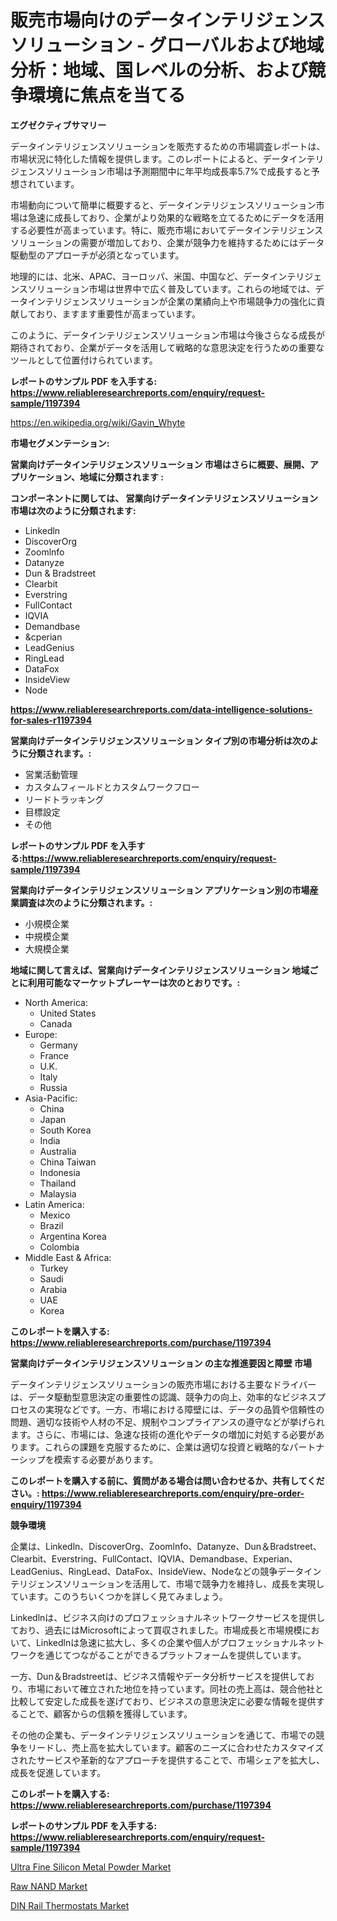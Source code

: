 <p><h1>販売市場向けのデータインテリジェンスソリューション - グローバルおよび地域分析：地域、国レベルの分析、および競争環境に焦点を当てる</h1></p><p><strong>エグゼクティブサマリー</strong></p>
<p><p>データインテリジェンスソリューションを販売するための市場調査レポートは、市場状況に特化した情報を提供します。このレポートによると、データインテリジェンスソリューション市場は予測期間中に年平均成長率5.7%で成長すると予想されています。</p><p>市場動向について簡単に概要すると、データインテリジェンスソリューション市場は急速に成長しており、企業がより効果的な戦略を立てるためにデータを活用する必要性が高まっています。特に、販売市場においてデータインテリジェンスソリューションの需要が増加しており、企業が競争力を維持するためにはデータ駆動型のアプローチが必須となっています。</p><p>地理的には、北米、APAC、ヨーロッパ、米国、中国など、データインテリジェンスソリューション市場は世界中で広く普及しています。これらの地域では、データインテリジェンスソリューションが企業の業績向上や市場競争力の強化に貢献しており、ますます重要性が高まっています。</p><p>このように、データインテリジェンスソリューション市場は今後さらなる成長が期待されており、企業がデータを活用して戦略的な意思決定を行うための重要なツールとして位置付けられています。</p></p>
<p><strong>レポートのサンプル PDF を入手する: <a href="https://www.reliableresearchreports.com/enquiry/request-sample/1197394">https://www.reliableresearchreports.com/enquiry/request-sample/1197394</a></strong></p>
<p><a href="https://en.wikipedia.org/wiki/Gavin_Whyte">https://en.wikipedia.org/wiki/Gavin_Whyte</a></p>
<p><strong>市場セグメンテーション:</strong></p>
<p><strong> 営業向けデータインテリジェンスソリューション 市場はさらに概要、展開、アプリケーション、地域に分類されます :</strong></p>
<p><strong>コンポーネントに関しては、 営業向けデータインテリジェンスソリューション 市場は次のように分類されます:</strong></p>
<p><ul><li>Linkedln</li><li>DiscoverOrg</li><li>Zoomlnfo</li><li>Datanyze</li><li>Dun & Bradstreet</li><li>Clearbit</li><li>Everstring</li><li>FullContact</li><li>IQVIA</li><li>Demandbase</li><li>&cperian</li><li>LeadGenius</li><li>RingLead</li><li>DataFox</li><li>InsideView</li><li>Node</li></ul></p>
<p><strong><a href="https://www.reliableresearchreports.com/data-intelligence-solutions-for-sales-r1197394">https://www.reliableresearchreports.com/data-intelligence-solutions-for-sales-r1197394</a></strong></p>
<p><strong> 営業向けデータインテリジェンスソリューション タイプ別の市場分析は次のように分類されます。:</strong></p>
<p><ul><li>営業活動管理</li><li>カスタムフィールドとカスタムワークフロー</li><li>リードトラッキング</li><li>目標設定</li><li>その他</li></ul></p>
<p><strong>レポートのサンプル PDF を入手する:<a href="https://www.reliableresearchreports.com/enquiry/request-sample/1197394">https://www.reliableresearchreports.com/enquiry/request-sample/1197394</a></strong></p>
<p><strong> 営業向けデータインテリジェンスソリューション アプリケーション別の市場産業調査は次のように分類されます。:</strong></p>
<p><ul><li>小規模企業</li><li>中規模企業</li><li>大規模企業</li></ul></p>
<p><strong>地域に関して言えば、営業向けデータインテリジェンスソリューション 地域ごとに利用可能なマーケットプレーヤーは次のとおりです。:</strong></p>
<p><ul>
    <li>
        North America:
        <ul>
            <li>United States</li>
            <li>Canada</li>
        </ul>
    </li>
    <li>
        Europe:
        <ul>
            <li>Germany</li>
            <li>France</li>
            <li>U.K.</li>
            <li>Italy</li>
            <li>Russia</li>
        </ul>
    </li>
    <li>
        Asia-Pacific:
        <ul>
            <li>China</li>
            <li>Japan</li>
            <li>South Korea</li>
            <li>India</li>
            <li>Australia</li>
            <li>China Taiwan</li>
            <li>Indonesia</li>
            <li>Thailand</li>
            <li>Malaysia</li>
        </ul>
    </li>
    <li>
        Latin America:
        <ul>
            <li>Mexico</li>
            <li>Brazil</li>
            <li>Argentina Korea</li>
            <li>Colombia</li>
        </ul>
    </li>
    <li>
        Middle East & Africa:
        <ul>
            <li>Turkey</li>
            <li>Saudi</li>
            <li>Arabia</li>
            <li>UAE</li>
            <li>Korea</li>
        </ul>
    </li>
    </ul></p>
<p><strong>このレポートを購入する: <a href="https://www.reliableresearchreports.com/purchase/1197394">https://www.reliableresearchreports.com/purchase/1197394</a></strong></p>
<p><strong>営業向けデータインテリジェンスソリューション の主な推進要因と障壁 市場</strong></p>
<p><p>データインテリジェンスソリューションの販売市場における主要なドライバーは、データ駆動型意思決定の重要性の認識、競争力の向上、効率的なビジネスプロセスの実現などです。一方、市場における障壁には、データの品質や信頼性の問題、適切な技術や人材の不足、規制やコンプライアンスの遵守などが挙げられます。さらに、市場には、急速な技術の進化やデータの増加に対処する必要があります。これらの課題を克服するために、企業は適切な投資と戦略的なパートナーシップを模索する必要があります。</p></p>
<p><strong>このレポートを購入する前に、質問がある場合は問い合わせるか、共有してください。: <a href="https://www.reliableresearchreports.com/enquiry/pre-order-enquiry/1197394">https://www.reliableresearchreports.com/enquiry/pre-order-enquiry/1197394</a></strong></p>
<p><strong>競争環境</strong></p>
<p><p>企業は、Linkedln、DiscoverOrg、Zoomlnfo、Datanyze、Dun＆Bradstreet、Clearbit、Everstring、FullContact、IQVIA、Demandbase、Experian、LeadGenius、RingLead、DataFox、InsideView、Nodeなどの競争データインテリジェンスソリューションを活用して、市場で競争力を維持し、成長を実現しています。このうちいくつかを詳しく見てみましょう。</p><p>Linkedlnは、ビジネス向けのプロフェッショナルネットワークサービスを提供しており、過去にはMicrosoftによって買収されました。市場成長と市場規模において、Linkedlnは急速に拡大し、多くの企業や個人がプロフェッショナルネットワークを通じてつながることができるプラットフォームを提供しています。</p><p>一方、Dun＆Bradstreetは、ビジネス情報やデータ分析サービスを提供しており、市場において確立された地位を持っています。同社の売上高は、競合他社と比較して安定した成長を遂げており、ビジネスの意思決定に必要な情報を提供することで、顧客からの信頼を獲得しています。</p><p>その他の企業も、データインテリジェンスソリューションを通じて、市場での競争をリードし、売上高を拡大しています。顧客のニーズに合わせたカスタマイズされたサービスや革新的なアプローチを提供することで、市場シェアを拡大し、成長を促進しています。</p></p>
<p><strong>このレポートを購入する: <a href="https://www.reliableresearchreports.com/purchase/1197394">https://www.reliableresearchreports.com/purchase/1197394</a></strong></p>
<p><strong>レポートのサンプル PDF を入手する: <a href="https://www.reliableresearchreports.com/enquiry/request-sample/1197394">https://www.reliableresearchreports.com/enquiry/request-sample/1197394</a></strong><strong></strong></p>
<p><p><a href="https://issuu.com/reportprime-2/docs/ultra-fine-silicon-metal-powder-market-size-2030.p">Ultra Fine Silicon Metal Powder Market</a></p><p><a href="https://github.com/sydneyHley85/Market-Research-Report-List-1/blob/main/raw-nand-market.md">Raw NAND Market</a></p><p><a href="https://github.com/neilMartin36/Market-Research-Report-List-1/blob/main/din-rail-thermostats-market.md">DIN Rail Thermostats Market</a></p></p>